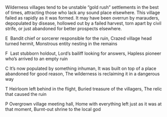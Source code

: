 Wilderness villages tend to be unstable “gold rush” settlements in the best of times, attracting those who lack any sound place elsewhere. This village failed as rapidly as it was formed. It may have been overrun by marauders, depopulated by disease, hollowed out by a failed harvest, torn apart by civil strife, or just abandoned for better prospects elsewhere.

E  Bandit chief or sorcerer responsible for the ruin, Crazed village head turned hermit, Monstrous entity nesting in the remains
    
F  Last stubborn holdout, Lord’s bailiff looking for answers, Hapless pioneer who’s arrived to an empty ruin   

C It’s now populated by something inhuman, It was built on top of a place abandoned for good reason, The wilderness is reclaiming it in a dangerous way

T Heirloom left behind in the flight, Buried treasure of the villagers, The relic that caused the ruin

P Overgrown village meeting hall, Home with everything left just as it was at that moment, Burnt-out shrine to the local god